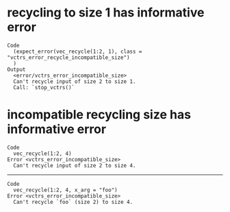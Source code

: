 # recycling to size 1 has informative error

    Code
      (expect_error(vec_recycle(1:2, 1), class = "vctrs_error_recycle_incompatible_size")
      )
    Output
      <error/vctrs_error_incompatible_size>
      Can't recycle input of size 2 to size 1.
      Call: `stop_vctrs()`

# incompatible recycling size has informative error

    Code
      vec_recycle(1:2, 4)
    Error <vctrs_error_incompatible_size>
      Can't recycle input of size 2 to size 4.

---

    Code
      vec_recycle(1:2, 4, x_arg = "foo")
    Error <vctrs_error_incompatible_size>
      Can't recycle `foo` (size 2) to size 4.

